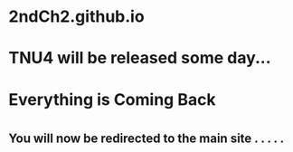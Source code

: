 # 2ndCh2.github.io
#
# TNU4 will be released some day...
# Everything is Coming Back
#  
## You will now be redirected to the main site . . . . .
